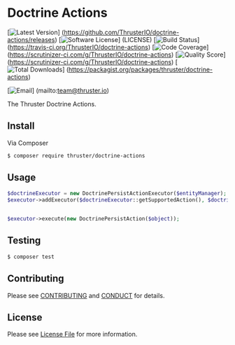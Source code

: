 # Doctrine Actions

[![Latest Version](https://img.shields.io/github/release/ThrusterIO/doctrine-actions.svg?style=flat-square)]
(https://github.com/ThrusterIO/doctrine-actions/releases)
[![Software License](https://img.shields.io/badge/license-MIT-brightgreen.svg?style=flat-square)]
(LICENSE)
[![Build Status](https://img.shields.io/travis/ThrusterIO/doctrine-actions.svg?style=flat-square)]
(https://travis-ci.org/ThrusterIO/doctrine-actions)
[![Code Coverage](https://img.shields.io/scrutinizer/coverage/g/ThrusterIO/doctrine-actions.svg?style=flat-square)]
(https://scrutinizer-ci.com/g/ThrusterIO/doctrine-actions)
[![Quality Score](https://img.shields.io/scrutinizer/g/ThrusterIO/doctrine-actions.svg?style=flat-square)]
(https://scrutinizer-ci.com/g/ThrusterIO/doctrine-actions)
[![Total Downloads](https://img.shields.io/packagist/dt/thruster/doctrine-actions.svg?style=flat-square)]
(https://packagist.org/packages/thruster/doctrine-actions)

[![Email](https://img.shields.io/badge/email-team@thruster.io-blue.svg?style=flat-square)]
(mailto:team@thruster.io)

The Thruster Doctrine Actions.


## Install

Via Composer

``` bash
$ composer require thruster/doctrine-actions
```


## Usage

```php
$doctrineExecutor = new DoctrinePersistActionExecutor($entityManager);
$executor->addExecutor($doctrineExecutor::getSupportedAction(), $doctrineExecutor);


$executor->execute(new DoctrinePersistAction($object));
```


## Testing

``` bash
$ composer test
```


## Contributing

Please see [CONTRIBUTING](CONTRIBUTING.md) and [CONDUCT](CONDUCT.md) for details.


## License

Please see [License File](LICENSE) for more information.
